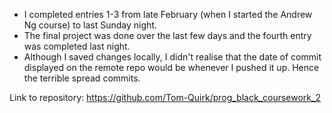 - I completed entries 1-3 from late February (when I started the Andrew Ng course) to last Sunday night. 
- The final project was done over the last few days and the fourth entry was completed last night.
- Although I saved changes locally, I didn't realise that the date of commit displayed on the remote repo would be whenever I pushed it up. Hence the terrible spread commits. 

Link to repository: https://github.com/Tom-Quirk/prog_black_coursework_2 

